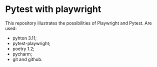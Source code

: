 # Pytest with playwright
This repository illustrates the possibilities of Playwright and Pytest.
Are used:
- pyhton 3.11;
- pytest-playwright;
- poetry 1.2;
- pycharm;
- git and github.